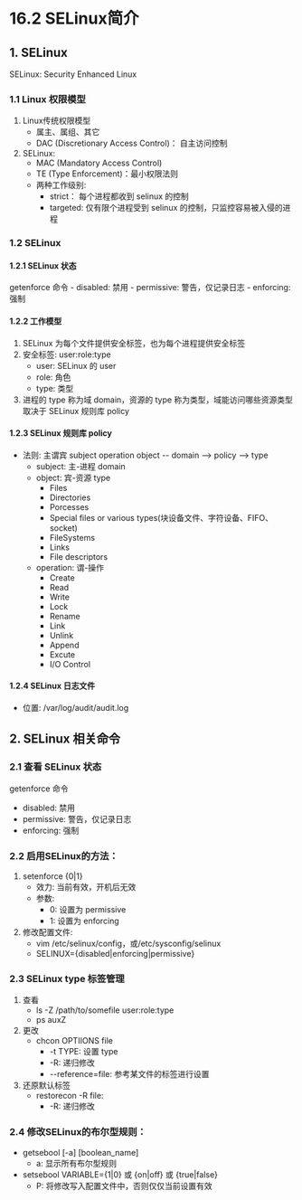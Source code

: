 # 16.2 SELinux简介
## 1. SELinux
SELinux: Security Enhanced Linux
### 1.1 Linux 权限模型
1. Linux传统权限模型
    - 属主、属组、其它
    - DAC (Discretionary Access Control)： 自主访问控制
2. SELinux:
    - MAC (Mandatory Access Control)
    - TE (Type Enforcement)：最小权限法则
    - 两种工作级别:
        - strict： 每个进程都收到 selinux 的控制
        - targeted: 仅有限个进程受到 selinux 的控制，只监控容易被入侵的进程

### 1.2 SELinux
#### 1.2.1 SELinux 状态
getenforce 命令
    - disabled: 禁用
    - permissive: 警告，仅记录日志
    - enforcing: 强制

#### 1.2.2 工作模型
1. SELinux 为每个文件提供安全标签，也为每个进程提供安全标签
2. 安全标签: user:role:type
    - user: SELinux 的 user
    - role: 角色
    - type: 类型
3. 进程的 type 称为域 domain，资源的 type 称为类型，域能访问哪些资源类型取决于 SELinux 规则库 policy  

#### 1.2.3 SELinux 规则库 policy
- 法则: 主谓宾 subject operation object -- domain --> policy --> type
    - subject: 主-进程  domain
    - object: 宾-资源    type
        - Files
        - Directories
        - Porcesses
        - Special files or various types(块设备文件、字符设备、FIFO、socket)
        - FileSystems
        - Links
        - File descriptors
    - operation: 谓-操作
        - Create
        - Read
        - Write
        - Lock
        - Rename
        - Link
        - Unlink
        - Append
        - Excute
        - I/O Control

#### 1.2.4 SELinux 日志文件
- 位置: /var/log/audit/audit.log

## 2. SELinux 相关命令
### 2.1 查看 SELinux 状态
getenforce 命令
- disabled: 禁用
- permissive: 警告，仅记录日志
- enforcing: 强制

### 2.2 启用SELinux的方法：
1. setenforce {0|1}
    - 效力: 当前有效，开机后无效
    - 参数:
        - 0: 设置为 permissive
        - 1: 设置为 enforcing
2. 修改配置文件:
    - vim /etc/selinux/config，或/etc/sysconfig/selinux
    - SELINUX={disabled|enforcing|permissive}

### 2.3 SELinux type 标签管理
1. 查看
    - ls -Z /path/to/somefile    user:role:type
    - ps auxZ
2. 更改
    - chcon OPTIIONS file
        - -t TYPE: 设置 type
        - -R: 递归修改
        - --reference=file: 参考某文件的标签进行设置
3. 还原默认标签
    - restorecon -R file:
        - -R: 递归修改

### 2.4 修改SELinux的布尔型规则：
- getsebool [-a] [boolean_name]
    - a: 显示所有布尔型规则
- setsebool VARIABLE={1|0} 或 {on|off} 或 {true|false}
    - P: 将修改写入配置文件中，否则仅仅当前设置有效
